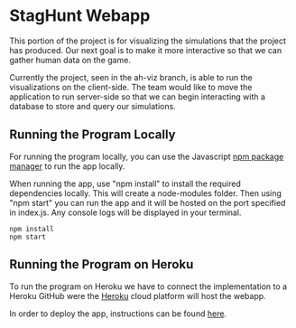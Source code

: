 # StagHunt Webapp
This portion of the project is for visualizing the simulations that the project has produced.
Our next goal is to make it more interactive so that we can gather human data on the game.

Currently the project, seen in the ah-viz branch, is able to run the visualizations on the client-side.
The team would like to move the application to run server-side so that we can begin interacting with a database to store and query our simulations.

## Running the Program Locally
For running the program locally, you can use the Javascript [npm package manager](https://www.npmjs.com/) to run the app locally.

When running the app, use "npm install" to install the required dependencies locally. This will create a node-modules folder. Then using "npm start" you can run the app and it will be hosted on the port specified in index.js. Any console logs will be displayed in your terminal.

    npm install
    npm start

## Running the Program on Heroku
To run the program on Heroku we have to connect the implementation to a Heroku GitHub were the [Heroku](https://devcenter.heroku.com/) cloud platform will host the webapp.

In order to deploy the app, instructions can be found [here](https://devcenter.heroku.com/articles/getting-started-with-nodejs#deploy-the-app).
